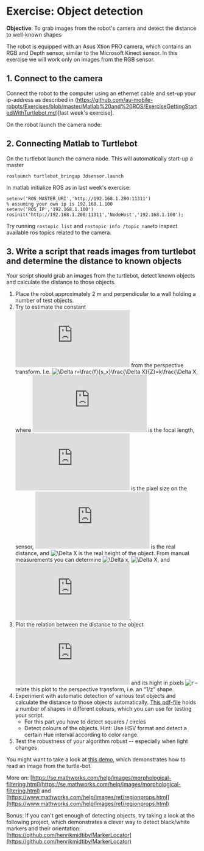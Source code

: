 # Exercise: Object detection

**Objective**: To grab images from the robot's camera and detect the distance to well-known shapes

The robot is equipped with an Asus Xtion PRO camera, which contains an RGB and Depth sensor, similar to the Microsoft Kinect sensor. In this exercise we will work only on images from the RGB sensor.

## 1. Connect to the camera
Connect the robot to the computer using an ethernet cable and set-up your ip-address as described in (https://github.com/au-mobile-robots/Exercises/blob/master/Matlab%20and%20ROS/ExerciseGettingStartedWithTurtlebot.md)[last week's exercise].

On the robot launch the camera node:


## 2. Connecting Matlab to Turtlebot
On the turtlebot launch the camera node. This will automatically start-up a master
```
roslaunch turtlebot_bringup 3dsensor.launch
```

In matlab initialize ROS as in last week's exercise:
```
setenv('ROS_MASTER_URI','http://192.168.1.200:11311')
% assuming your own ip is 192.168.1.100
setenv('ROS_IP','192.168.1.100')
rosinit('http://192.168.1.200:11311','NodeHost','192.168.1.100');
```

Try running `rostopic list` and `rostopic info /topic_name`to inspect available ros topics related to the camera.

## 3. Write a script that reads images from turtlebot and determine the distance to known objects


Your script should grab an images from the turtlebot, detect known objects and calculate the distance to those objects. 

1. Place the robot approximately 2 m and perpendicular to a wall holding a number of test objects.
2. Try to estimate the constant ![k](https://latex.codecogs.com/svg.latex?k) from the perspective transform. I.e. ![\Delta r=\frac{f}{s_x}\frac{\Delta X}{Z}=k\frac{\Delta X](https://latex.codecogs.com/svg.latex?\Large&space;\Delta%20r=\frac{f}{s_x}\frac{\Delta%20X}{Z}=k\frac{\Delta%20X}{Z}), where ![f](https://latex.codecogs.com/svg.latex?f) is the focal length, ![s](https://latex.codecogs.com/svg.latex?s_x) is the pixel size on the sensor, ![Z](https://latex.codecogs.com/svg.latex?Z) is the real distance, and ![\Delta X](https://latex.codecogs.com/svg.latex?\Delta%20X) is the real height of the object. From manual measurements you can determine ![\Delta x](https://latex.codecogs.com/svg.latex?\Delta%20x), ![\Delta X](https://latex.codecogs.com/svg.latex?\Delta%20X), and ![Z](https://latex.codecogs.com/svg.latex?Z).
3. Plot the relation between the distance to the object ![Z](https://latex.codecogs.com/svg.latex?Z) and its hight in pixels ![r](https://latex.codecogs.com/svg.latex?\Delta%20r) – relate this plot to the perspective transform, i.e. an “1/z” shape.
4. Experiment with automatic detection of various test objects and calculate the distance to those objects automatically. [This pdf-file](shapes.pdf) holds a number of shapes in different colours, which you can use for testing your script. 
	* For this part you have to detect squares / circles
	* Detect colours of the objects. Hint: Use HSV format and detect a certain Hue interval according to color range.
5. Test the robustness of your algorithm robust -- especially when light changes


You might want to take a look at [this demo](https://github.com/au-mobile-robots/Tutorials/blob/master/read%20image%20from%20camera/demo_grabImageFromRobot.m), which demonstrates how to read an image from the turtle-bot.

More on: [https://se.mathworks.com/help/images/morphological-filtering.html](https://se.mathworks.com/help/images/morphological-filtering.html) and [https://www.mathworks.com/help/images/ref/regionprops.html](https://www.mathworks.com/help/images/ref/regionprops.html)

Bonus: If you can't get enough of detecting objects, try taking a look at the following project, which demonstrates a clever way to detect black/white markers and their orientation: [https://github.com/henrikmidtiby/MarkerLocator](https://github.com/henrikmidtiby/MarkerLocator)
